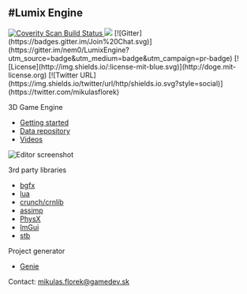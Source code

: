 #Lumix Engine
---------

<a href="https://scan.coverity.com/projects/5919">
  <img alt="Coverity Scan Build Status"
       src="https://scan.coverity.com/projects/5919/badge.svg"/>
</a>
<img src="https://ci.appveyor.com/api/projects/status/7tcoign219kb5bny" />
[![Gitter](https://badges.gitter.im/Join%20Chat.svg)](https://gitter.im/nem0/LumixEngine?utm_source=badge&utm_medium=badge&utm_campaign=pr-badge)
[![License](http://img.shields.io/:license-mit-blue.svg)](http://doge.mit-license.org)
[![Twitter URL](https://img.shields.io/twitter/url/http/shields.io.svg?style=social)](https://twitter.com/mikulasflorek)

3D Game Engine

* [Getting started](https://github.com/nem0/LumixEngine/wiki/Getting-started)
* [Data repository](https://github.com/nem0/lumixengine_data)
* [Videos](https://www.youtube.com/channel/UCtjtIy0ldsq-9siM1Gm_rXg)

![Editor screenshot](https://cloud.githubusercontent.com/assets/153526/12904252/3fcf130e-cece-11e5-878b-c9fe24c1b11a.png)

3rd party libraries

* [bgfx](https://github.com/bkaradzic/bgfx)
* [lua](https://github.com/LuaDist/lua)
* [crunch/crnlib](https://github.com/richgel999/crunch)
* [assimp](https://github.com/assimp/assimp)
* [PhysX](https://developer.nvidia.com/physx-sdk)
* [ImGui](https://github.com/ocornut/imgui)
* [stb](https://github.com/nothings/stb)

Project generator
* [Genie](https://github.com/bkaradzic/genie)

Contact: mikulas.florek@gamedev.sk
